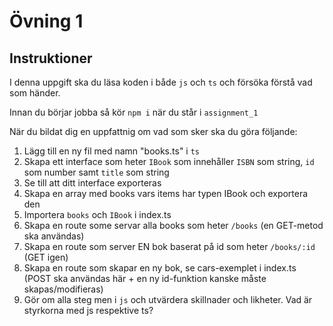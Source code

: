 # Övning 1

## Instruktioner

I denna uppgift ska du läsa koden i både `js` och `ts` och försöka förstå vad som händer.

Innan du börjar jobba så kör `npm i` när du står i `assignment_1`

När du bildat dig en uppfattnig om vad som sker ska du göra följande:

1. Lägg till en ny fil med namn "books.ts" i `ts`
2. Skapa ett interface som heter `IBook` som innehåller `ISBN` som string, `id` som number samt `title` som string
3. Se till att ditt interface exporteras
4. Skapa en array med books vars items har typen IBook och exportera den
5. Importera `books` och `IBook` i index.ts
6. Skapa en route some servar alla books som heter `/books` (en GET-metod ska användas)
7. Skapa en route som server EN bok baserat på id som heter `/books/:id` (GET igen)
8. Skapa en route som skapar en ny bok, se cars-exemplet i index.ts (POST ska användas här + en ny id-funktion kanske måste skapas/modifieras)
9. Gör om alla steg men i `js` och utvärdera skillnader och likheter. Vad är styrkorna med js respektive ts?